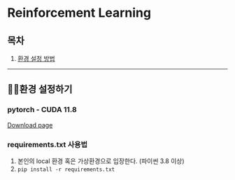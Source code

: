 # Reinforcement Learning
## 목차
1. [환경 설정 방법](#🐱‍👤환경-설정하기)

---
## 🐱‍👤환경 설정하기
### pytorch - CUDA 11.8
[Download page](https://pytorch.kr/get-started/locally/)

### requirements.txt 사용법
1.  본인의 local 환경 혹은 가상환경으로 입장한다. (파이썬 3.8 이상)
2.  `pip install -r requirements.txt`

